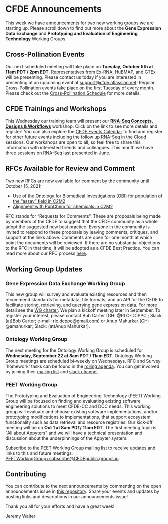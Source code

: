 # CFDE Announcements

This week we have announcements for two new working groups we are starting up. Please scroll down to find out more about the **Gene Expression Data Exchange** and **Prototyping and Evaluation of Engineering Technology** Working Groups.

## Cross-Pollination Events
Our next scheduled meeting will take place on **Tuesday, October 5th at 11am PDT / 2pm EDT**. Representatives from Ex-RNA, HuBMAP, and GTEx will be presenting. Please contact us today if you are interested in presenting at an upcoming event at support@cfde.atlassian.net! Regular Cross-Pollination events take place on the first Tuesday of every month. Please check out the  [Cross-Pollination Schedule](https://docs.google.com/spreadsheets/d/1hQAeOLkivUZZnwZ_KxfGw3neezMaWbrPk9nnFiKfQGA/edit?usp=sharing) for more details.

## CFDE Trainings and Workshops
This Wednesday our training team will present our **[RNA-Seq Concepts, Designs & Workflows](https://www.nih-cfde.org/events/rna-seq-concepts-designs-workflows/?pk_campaign=anc)** workshop. Click on the link to see more details and register! You can also explore the [CFDE Events Calendar](https://www.nih-cfde.org/events/?pk_campaign=anc) to find and register for other future events including the follow up [RNA-Seq in the Cloud](https://www.nih-cfde.org/events/rna-seq-in-the-cloud-part-i/?pk_campaign=anc) sessions. Our workshops are open to all, so feel free to share this information with interested friends and colleagues. This month we have three sessions on RNA-Seq last presented in June. 

## RFCs Available for Review and Comment
Two new RFCs are now available for comment by the community until October 15, 2021:
- [Use of the Ontology for Biomedical Investigations (OBI) for population of the “assay” field in C2M2](https://docs.google.com/document/d/1fTA2O71QkQD_yPmvGr0uz7Vr8FMTzvY3FyW66Y3qQYo/edit)
- [Alignment with PubChem for chemicals in C2M2](https://docs.google.com/document/d/1JV_xMWEV5bl3wWw3s1feomZKr2wlARFEaHw1tLYI7DY/edit)

RFC stands for “Requests for Comments”. These are proposals being made by members of the CFDE to suggest that the CFDE community as a whole adopt the suggested new best practice. Everyone in the community is invited to respond to these proposals by leaving comments, critiques, and support at the links above. Comments are open for one month at which point the documents will be reviewed. If there are no substantial objections to the RFC in that time, it will be adopted as a CFDE Best Practice. You can read more about our RFC process [here](https://docs.google.com/document/d/1masYhU6W_zgUWN1XWS8_f-KiSp1cTDdo4eZJWpsXyHQ/edit).

## Working Group Updates

### Gene Expression Data Exchange Working Group 
This new group will survey and evaluate existing resources and then recommend standards for metadata, file formats, and an API for the CFDE to facilitate storing, retrieving, and querying gene expression data. For more detail see the [WG charter](https://docs.google.com/document/d/1D_Kjn_yBIYibco33zsmfBMrC0C39IGwW_VPu9b_iXnM/edit). We plan a kickoff meeting later in September. To register your interest, please contact Bob Carter (GH: @RLC-DCPPC ; Slack: (at)Bob Carter; e-mail: rlc.dcppc@gmail.com) or Anup Mahurkar (GH: @amahurkar; Slack: (at)Anup Mahurkar).

### Ontology Working Group
The next meeting for the Ontology Working Group is scheduled for **Wednesday, September 22 at 8am PDT / 11am EDT**. Ontology Working Group meetings are scheduled bi-weekly on Wednesdays. RFC and Survey 'homework' tasks can be found in the [rolling agenda](https://docs.google.com/document/d/1VoHHBeWfol6XNJa3kzOnOFuTaIrcLYbqKYQcOnj1oh4/edit#heading=h.3ia46913z0oa). You can get involved by joining their [mailing list](https://cfdepublic.groups.io/g/OntologyWorkingGroup) and [slack channel](https://cfdeworkspace.slack.com/archives/C01GP14DLJX.).  

### PEET Working Group
The Prototyping and Evaluation of Engineering Technology (PEET) Working Group will be focused on finding and evaluating existing software engineering solutions to meet CFDE-CC and DCC needs. This working group will evaluate and choose existing software implementations, and/or prototyping modifications to implementations, that support ecosystem functionality such as data retrieval and resource registries. Our kick-off meeting will be on **Oct 1 at 8am PDT/ 11am EDT**.  The first meeting topic is "All about Appyters" and we will have a technical presentation and discussion about the underpinnings of the Appyter system.

Subscribe to the PEET Working Group mailing list to receive updates and links to this and future meetings: PEETWorkingGroup+subscribe@CFDEpublic.groups.io.

## Contributing
You can contribute to the next announcements by commenting on the open announcements issue in [this repository](https://github.com/nih-cfde/announcements/issues). Share your events and updates by posting links and descriptions in our announcements issue!

Thank you all for your efforts and have a great week!

Jeremy Walter

